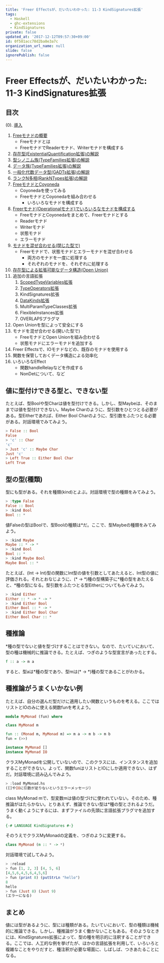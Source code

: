 ```yaml
---
title: 'Freer Effectsが、だいたいわかった: 11-3 KindSignatures拡張'
tags:
  - Haskell
  - ghc-extensions
  - KindSignatures
private: false
updated_at: '2017-12-12T09:57:30+09:00'
id: 0f581acc78d2ba8e3a7c
organization_url_name: null
slide: false
ignorePublish: false
---
```

Freer Effectsが、だいたいわかった: 11-3 KindSignatures拡張
==========================================================

目次
----

(0). [導入](https://qiita.com/YoshikuniJujo/items/c71644b5af1f5195cbf3)

1. [Freeモナドの概要](https://qiita.com/YoshikuniJujo/items/988ac4b69a27974154fd)
	* Freeモナドとは
	* FreeモナドでReaderモナド、Writerモナドを構成する
2. [存在型(ExistentialQuantification拡張)の解説](
	https://qiita.com/YoshikuniJujo/items/988ac4b69a27974154fd )
3. [型シノニム族(TypeFamilies拡張)の解説](https://qiita.com/YoshikuniJujo/items/17853e423c39409d8dfe)
4. [データ族(TypeFamilies拡張)の解説](https://qiita.com/YoshikuniJujo/items/b3c442d0387a35bfe860)
5. [一般化代数データ型(GADTs拡張)の解説](https://qiita.com/YoshikuniJujo/items/739a1e3abed8c602dba7)
6. [ランクN多相(RankNTypes拡張)の解説](https://qiita.com/YoshikuniJujo/items/4094b5fe5a7a33f3d1e6)
7. [FreeモナドとCoyoneda](https://qiita.com/YoshikuniJujo/items/729ad9830833eacb9d75)
	* Coyonedaを使ってみる
	* FreeモナドとCoyonedaを組み合わせる
		+ いろいろなモナドを構成する
8. [Freerモナド(Operationalモナド)でいろいろなモナドを構成する](
	https://qiita.com/YoshikuniJujo/items/686fedc92fd20ff70ab8 )
	* FreeモナドとCoyonedaをまとめて、Freerモナドとする
	* Readerモナド
	* Writerモナド
	* 状態モナド
	* エラーモナド
9. [モナドを混ぜ合わせる(閉じた型で)](
	https://qiita.com/YoshikuniJujo/items/19a6e9dada698a5ebfb6 )
	* Freerモナドで、状態モナドとエラーモナドを混ぜ合わせる
		+ 両方のモナドを一度に処理する
		+ それぞれのモナドを、それぞれに処理する
10. [存在型による拡張可能なデータ構造(Open Union)](
	https://qiita.com/YoshikuniJujo/items/8dd63c9415ccda20be28 )
11. 追加の言語拡張
	1. [ScopedTypeVariables拡張](
		https://qiita.com/YoshikuniJujo/items/103807ee6692e8c2c48b )
	2. [TypeOperators拡張](
		https://qiita.com/YoshikuniJujo/items/68af70347e61849ccea9 )
	3. KindSignatures拡張
	4. [DataKinds拡張](
	        https://qiita.com/YoshikuniJujo/items/c06c01f9a2d344ac211f )
	5. MultiParamTypeClasses拡張
	6. FlexibleInstances拡張
	7. OVERLAPSプラグマ
12. Open Unionを型によって安全にする
13. モナドを混ぜ合わせる(開いた型で)
	* FreeモナドとOpen Unionを組み合わせる
	* 状態モナドにエラーモナドを追加する
14. Freer Effectsで、IOモナドなどの、既存のモナドを使用する
15. 関数を保管しておくデータ構造による効率化
16. いろいろなEffect
	* 関数handleRelayなどを作成する
	* NonDetについて、など

値に型付けできる型と、できない型
--------------------------------

たとえば、型Boolや型Charは値を型付けできる。しかし、型Maybeは、そのままでは値を型付けできない。Maybe Charのように、型引数をひとつとる必要がある。型Eitherであれば、Either Bool Charのように、型引数をふたつとる必要がある。対話環境でみてみよう。

```hs
> False :: Bool
False
> 'c' :: Char
'c'
> Just 'c' :: Maybe Char
Just 'c'
> Left True :: Either Bool Char
Left True
```

型の型(種類)
------------

型にも型がある。それを種類(kind)とよぶ。対話環境で型の種類をみてみよう。

```hs
> :type False
False :: Bool
> :kind Bool
Bool :: *
```

値Falseの型はBoolで、型Boolの種類は\*だ。ここで、型Maybeの種類をみてみよう。

```hs
> :kind Maybe
Maybe :: * -> *
> :kind Bool
Bool :: *
> :kind Maybe Bool
Maybe Bool :: *
```

たとえば、(Int -> Int)型の関数にInt型の値を引数としてあたえると、Int型の値に評価される。それとおなじように、(\* -> \*)種の型構築子に\*種の型をあたえると、\*種の型になる。型引数をふたつとる型Eitherについてもみてみよう。

```hs
> :kind Either
Either :: * -> * -> *
> :kind Either Bool
Either Bool :: * -> *
> :kind Either Bool Char
Either Bool Char :: *
```

種推論
------

\*種の型でないと値を型づけすることはできない。なので、たいていにおいて、型の種は機械的に推論できる。たとえば、つぎのような型宣言があったとする。

```hs
f :: a -> m a
```

すると、型aは\*種の型であり、型mは(\* -> \*)種の型であることがわかる。

種推論がうまくいかない例
------------------------

たとえば、自分の選んだ型だけに適用したい関数というものを考える。ここではリストとIOのみに使える関数funを考えよう。

```hs:MyMonad.hs
module MyMonad (fun) where

class MyMonad m

fun :: (Monad m, MyMonad m) => m a -> m b -> m b
fun = (>>)

instance MyMonad []
instance MyMonad IO
```

クラスMyMonadを公開していないので、このクラスには、インスタンスを追加することができない。よって、関数funはリストとIOにしか適用できない、はずだ。対話環境に読み込んでみよう。

```hs
> :load MyMonad.hs
([]やIOに引数が足りないというエラーメッセージ)
```

class MyMonad mで、型変数mは値の型づけに使われていない。そのため、種推論がはたらかない。とりあえず、推論できない型は\*種の型とされるようだ。うまく動くようにするには、まずファイルの先頭に言語拡張プラグマを追加する。

```hs:MyMonad.hs
{-# LANGUAGE KindSignatures #-}
```

そのうえでクラスMyMonadの定義を、つぎのように変更する。

```hs:MyMonad.hs
class MyMonad (m :: * -> *)
```

対話環境で試してみよう。

```hs
> :reload
> fun [1, 2, 3] [4, 5, 6]
[4,5,6,4,5,6,4,5,6]
> fun (print 8) (putStrLn "hello")
8
hello
> fun (Just 8) (Just 9)
(エラーになる)
```

まとめ
------

値には型があるように、型には種類がある。たいていにおいて、型の種類は機械的に推論できる。しかし、種推論がうまく働かないこともある。そのようなときには、KindSignatures拡張によって、型の種を明示的に注釈することができる。ここでは、人工的な例を挙げたが、ほかの言語拡張を利用して、いろいろと複雑なことをやりだすと、種注釈が必要な場面に、しばしば、つきあたることになる。
